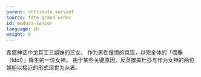 ```yaml
---
parent: attribute.servant
source: fate-grand-order
id: medusa-lancer
language: zh
weight: 0
---
```


希腊神话中戈耳工三姐妹的三女。
作为男性憧憬的具现，以完全体的「偶像（Idol）」降生的一位女神。
由于某些关键原因，反英雄美杜莎与作为女神的两位姐姐以接近的形式现世为从者。
